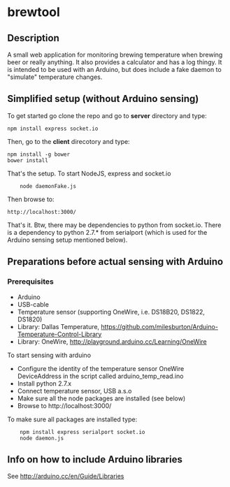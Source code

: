 # brewtool

## Description
A small web application for monitoring brewing temperature when brewing beer or really anything. It also provides a calculator and has a log thingy. It is intended to be used with an Arduino, but does include a fake daemon to "simulate" temperature changes. 

## Simplified setup (without Arduino sensing)
To get started go clone the repo and go to  __server__ directory and type: 

    npm install express socket.io


Then, go to the __client__ direcotory and type:
    
    npm install -g bower
    bower install
    
That's the setup. To start NodeJS, express and socket.io

        node daemonFake.js

Then browse to:
    
    http://localhost:3000/
    
That's it. Btw, there may be dependencies to python from socket.io. There is a dependency to python 2.7.* from serialport (which is used for the Arduino sensing setup mentioned below).

## Preparations before actual sensing with Arduino
### Prerequisites
* Arduino 
* USB-cable
* Temperature sensor (supporting OneWire, i.e. DS18B20, DS1822, DS1820)
* Library: Dallas Temperature, https://github.com/milesburton/Arduino-Temperature-Control-Library
* Library: OneWire, http://playground.arduino.cc/Learning/OneWire

To start sensing with arduino 
* Configure  the identity of the temperature sensor OneWire DeviceAddress in the script called arduino_temp_read.ino
* Install python 2.7.x 
* Connect temperature sensor, USB a.s.o
* Make sure all the node packages are installed (see below)
* Browse to http://localhost:3000/

To make sure all packages are installed type:

        npm install express serialport socket.io
        node daemon.js

## Info on how to include Arduino libraries
See http://arduino.cc/en/Guide/Libraries

